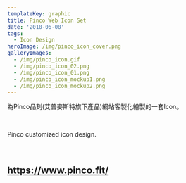 ```yaml
---
templateKey: graphic
title: Pinco Web Icon Set
date: '2018-06-08'
tags:
  - Icon Design
heroImage: /img/pinco_icon_cover.png
galleryImages:
  - /img/pinco_icon.gif
  - /img/pinco_icon_02.png
  - /img/pinco_icon_01.png
  - /img/pinco_icon_mockup1.png
  - /img/pinco_icon_mockup2.png
---
```

為Pinco品刻(艾普麥斯特旗下產品)網站客製化繪製的一套Icon。

<br/>

Pinco customized icon design.

<br/>

## https://www.pinco.fit/
